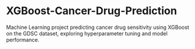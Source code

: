 # XGBoost-Cancer-Drug-Prediction
Machine Learning project predicting cancer drug sensitivity using XGBoost on the GDSC dataset, exploring hyperparameter tuning and model performance.
